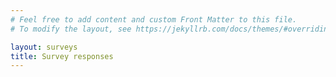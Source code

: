 ```yaml
---
# Feel free to add content and custom Front Matter to this file.
# To modify the layout, see https://jekyllrb.com/docs/themes/#overriding-theme-defaults

layout: surveys
title: Survey responses
---
```


<!--a href="survey_variables">Survey Variables</a-->

<!--a href="aggregate">Aggregate survey results</a>
<a href="project-level-survey">Project level survey responses</a-->